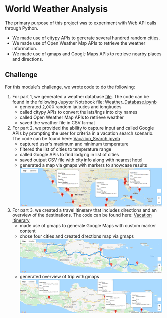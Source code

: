 # World Weather Analysis
The primary purpose of this project was to experiment with Web API calls through Python.
- We made use of citypy APIs to generate several hundred random cities.
- We made use of Open Weather Map APIs to retrieve the weather information.
- We made use of gmaps and Google Maps APIs to retrieve nearby places and directions.

## Challenge
For this module's challenge, we wrote code to do the following:
1. For part 1, we generated a weather database [file](https://github.com/haldud/world-weather-analysis/blob/790aa97f117a15da919d4edf083e8fe88d869e80/Weather_Database/WeatherPy_Database.csv). The code can be found in the following Jupyter Notebook file: [Weather_Database.ipynb](https://github.com/haldud/world-weather-analysis/blob/790aa97f117a15da919d4edf083e8fe88d869e80/Weather_Database/Weather_Database.ipynb)
    - generated 2,000 random latitudes and longitudes
    - called citypy APIs to convert the lats/lngs into city names
    - called Open Weather Map APIs to retrieve weather
    - saved the weather file in CSV format
2. For part 2, we provided the ability to capture input and called Google APIs by prompting the user for criteria in a vacation search scenario. The code can be found here: [Vacation_Search.ipynb](https://github.com/haldud/world-weather-analysis/blob/790aa97f117a15da919d4edf083e8fe88d869e80/Vacation_Search/Vacation_Search.ipynb)
    - captured user's maximum and minimum temperature
    - filtered the list of cities to temperature range
    - called Google APIs to find lodging in list of cities
    - saved output CSV file with city info along with nearest hotel
    - generated a map via gmaps with markers to showcase results
      ![Cities](https://github.com/haldud/world-weather-analysis/blob/790aa97f117a15da919d4edf083e8fe88d869e80/Vacation_Search/WeatherPy_vacation_map.png)
3. For part 3, we created a travel itinerary that includes directions and an overview of the destinations. The code can be found here: [Vacation Itinerary](https://github.com/haldud/world-weather-analysis/blob/790aa97f117a15da919d4edf083e8fe88d869e80/Vacation_Itinerary/Vacation_Itinerary.ipynb)
    - made use of gmaps to generate Google Maps with custom marker content
    - chose four cities and created directions map via gmaps
      ![Directions](https://github.com/haldud/world-weather-analysis/blob/790aa97f117a15da919d4edf083e8fe88d869e80/Vacation_Itinerary/WeatherPy_travel_map.png)
    - generated overview of trip with gmaps
      ![Overview](https://github.com/haldud/world-weather-analysis/blob/790aa97f117a15da919d4edf083e8fe88d869e80/Vacation_Itinerary/WeatherPy_travel_map_markers.png)

